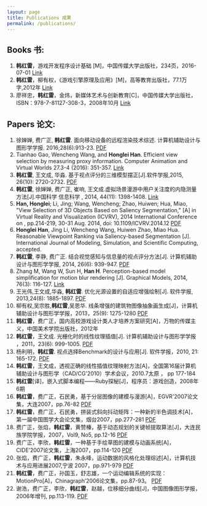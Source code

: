```yaml
---
layout: page
title: Publications 成果
permalink: /publications/
---
```

## Books 书:

1.	**韩红雷**，游戏开发程序设计基础 [M]，中国传媒大学出版社，234页，2016-07-01 [Link](http://www.cuc.edu.cn/cgzt/5564.html)
2.	**韩红雷**，柳有权，《游戏引擎原理及应用》[M]，高等教育出版社，77.1万字,2012年 [Link](http://www.hep.com.cn/book/details?uuid=5277e92a-1414-1000-a0f5-3fafc67de19c)
3.	廖祥忠，**韩红雷**，金炜，新媒体艺术与创新教育[C]，中国传媒大学出版社，ISBN：978-7-81127-308-3，2008年10月 [Link]()

## Papers 论文:

1. 徐婵婵, 费广正, **韩红雷**. 面向移动设备的远程渲染技术综述. 计算机辅助设计与图形学学报. 2016;28(6):913-23. [PDF](http://www.jcad.cn/jcadcms/document/attach_manager!download.action?id=4ad554245421f2cd01551549da9a00f9)
1.	Tianhao Gao, Wencheng Wang, and **Honglei Han**. Efficient view selection by measuring proxy information. Computer Animation and Virtual Worlds 27.3-4 (2016): 351-357. [Link](http://onlinelibrary.wiley.com/doi/10.1002/cav.1698/full)
2.	**韩红雷**, 王文成, 华淼. 基于视点评分的三维模型摆正[J].软件学报,2015, 26(10): 2720-2732. [PDF](http://www.jos.org.cn/ch/reader/download_pdf.aspx?file_no=4742&year_id=2015&quarter_id=1&falg=1)
3.	**韩红雷**, 徐婵婵, 费广正, 崔响, 王文成.虚拟场景漫游中用户关注度的内隐测量方法[J].中国科学 信息科学 , 2014, 44(11): 1398-1408. [Link](http://info.scichina.com:8084/sciF/CN/Y2014/V44/I11/1398)
4.	**Han, Honglei**; Li, Jing; Wang, Wencheng; Zhao, Huiwen; Hua, Miao, "View Selection of 3D Objects Based on Saliency Segmentation," [A] in Virtual Reality and Visualization (ICVRV), 2014 International Conference on , pp.214-219, 30-31 Aug. 2014, doi: 10.1109/ICVRV.2014.12 [PDF]({{site.url}}/Resources/2014HanICVRV.pdf)
5.	**Honglei Han**, Jing Li, Wencheng Wang, Huiwen Zhao, Miao Hua. Reasonable Viewpoint Ranking via Saliency-based Segmentation [J]. International Journal of Modeling, Simulation, and Scientific Computing, accepted. 
6.	**韩红雷**, 李静, 费广正. 结合视觉感知与信息量的视点评分方法[J]. 计算机辅助设计与图形学学报, 2014, 26(6): 939-947. [PDF](http://www.jcad.cn/jcadcms/document/attach_manager!download.action?id=4028e4e44bc55348014c2be463d80535)
7.	Zhang M, Wang W, Sun H, **Han H**. Perception-based model simplification for motion blur rendering [J]. Graphical Models, 2014, 76(3): 116-127. [Link](http://www.sciencedirect.com/science/article/pii/S1524070313000301)
8.	王光伟,王文成,华淼, **韩红雷**. 优化光源设置的自适应增强绘制[J]. 软件学报, 2013,24(8): 1885-1897. [PDF](http://www.jos.org.cn/ch/reader/create_pdf.aspx?file_no=4348&journal_id=jos)
9.	柳有权,吴宗胜,**韩红雷**,吴恩华. 线条增强的建筑物图像抽象画生成[J]，计算机辅助设计与图形学学报，2013，25(9): 1275-1280 [PDF](http://www.jcad.cn/jcadcms/document/attach_manager!download.action?id=4028e4e44bc55348014c2be463d80944)
10.	**韩红雷**，费广正，国内高校游戏设计类人才培养方案研究[A]，万物的传媒主义，中国美术学院出版社，2012年
11.	**韩红雷**，王文成. 光栅化时的线性纹理插值[J]. 计算机辅助设计与图形学学报 ，2011，23(6): 999-1005. [PDF](http://www.jcad.cn/jcadcms/document/attach_manager!download.action?id=4028e4e44bc55348014c2be463d81403)
12.	杨利明，**韩红雷**. 视点选择Benchmark的设计与应用[J]. 软件学报，2010, 21: 165-172. [PDF](http://www.jos.org.cn/ch/reader/create_pdf.aspx?file_no=10018&journal_id=jos)
13.	**韩红雷**，王文成，透视正确的线性插值纹理映射方法[A]，全国第16届计算机辅助设计与图形学（CAD/CG'2010）学术会议，2010.7太原 ， pp 177-184
14.	**韩红雷**[译]，嵌入式脚本编程——Ruby探秘[J]，程序员：游戏创造，2008年6期
15.	**韩红雷**，费广正，石民勇，基于分层图像的建模与漫游[A]，EGVR'2007论文集，大连2007，pp.76-82 [PDF]({{site.url}}/Resources/2007LayerImage.pdf)
16.	**韩红雷**，费广正，石民勇，拼装式斜向抖动矩阵：一种新的半色调技术[A]，第一届中国图学大会论文集，烟台2007，pp.277-281 [PDF]({{site.url}}/Resources/2007Dithering.pdf)
17.	费广正，张焰，**韩红雷**，黄赞榛，基于动态规划的关键帧提取算法[J]，大连民族学院学报，2007，Vol9, No5, pp.12-16 [PDF]({{site.url}}/Resources/2007KeyFrames.pdf)
18.	费广正，李欣，**韩红雷**，一种基于手绘草图的建模与动画系统[A]，CIDE’2007论文集，上海2007，pp.114-120 [PDF]({{site.url}}/Resources/2007Sketch.pdf)
19.	张焰，费广正，**韩红雷**，朱永峰，运动数据的风格化处理综述[A]，计算机技术与应用进展2007,宁波 2007，pp.971-979 [PDF]({{site.url}}/Resources/2007MotionStyle.pdf)
20.	**韩红雷**，费广正，孙国玉，舒志雄，一个运动编辑系统的实现：MotionPro[A]，Chinagraph’2006论文集，pp.87-93。 [PDF]({{site.url}}//Resources/2006MotionProHanHonglei.pdf)
21.	谢浩，费广正，李欣，**韩红雷**，赵越，位移细分曲线[J]，中国图像图形学报，2006年增刊, pp.113-119. [PDF]({{site.url}}/Resources/2006DisplacedSubdivisionCurve.pdf)

<script>
  (function(i,s,o,g,r,a,m){i['GoogleAnalyticsObject']=r;i[r]=i[r]||function(){
  (i[r].q=i[r].q||[]).push(arguments)},i[r].l=1*new Date();a=s.createElement(o),
  m=s.getElementsByTagName(o)[0];a.async=1;a.src=g;m.parentNode.insertBefore(a,m)
  })(window,document,'script','https://www.google-analytics.com/analytics.js','ga');

  ga('create', 'UA-85986843-1', 'auto');
  ga('send', 'pageview');

</script>


